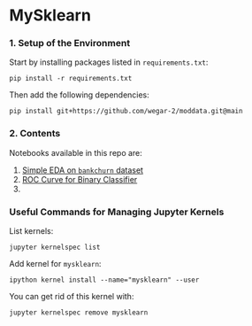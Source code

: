 # MySklearn

### 1. Setup of the Environment

Start by installing packages listed in `requirements.txt`:
```commandline
pip install -r requirements.txt
```

Then add the following dependencies:
```commandline
pip install git+https://github.com/wegar-2/moddata.git@main
```

### 2. Contents

Notebooks available in this repo are:
1. [Simple EDA on `bankchurn` dataset](./notebooks/01_sample_EDA.ipynb)
2. [ROC Curve for Binary Classifier](./notebooks/02_ROC_Curve_for_binary_classifier.ipynb)
3. 

### Useful Commands for Managing Jupyter Kernels
List kernels:
```commandline
jupyter kernelspec list
```

Add kernel for `mysklearn`:
```commandline
ipython kernel install --name="mysklearn" --user
```

You can get rid of this kernel with:
```commandline
jupyter kernelspec remove mysklearn
```
